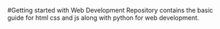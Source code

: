 #Getting started with Web Development
Repository contains the basic guide for html css and js along with python for web development.
